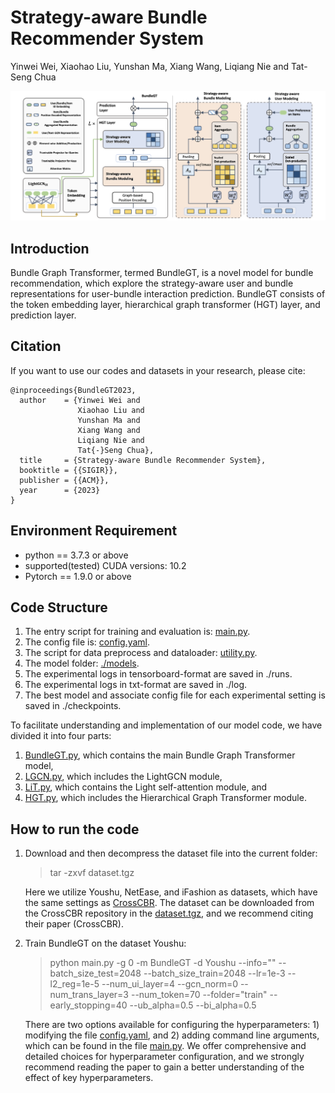
# Strategy-aware Bundle Recommender System
Yinwei Wei, Xiaohao Liu, Yunshan Ma, Xiang Wang, Liqiang Nie and Tat-Seng Chua

![](model.png)

## Introduction
Bundle Graph Transformer, termed BundleGT, is a novel model for bundle recommendation, which explore the strategy-aware user and bundle representations for user-bundle interaction prediction. BundleGT consists of the token embedding layer, hierarchical graph transformer (HGT) layer, and prediction layer.

## Citation
If you want to use our codes and datasets in your research, please cite:

``` 
@inproceedings{BundleGT2023,
  author    = {Yinwei Wei and
               Xiaohao Liu and
               Yunshan Ma and
               Xiang Wang and
               Liqiang Nie and
               Tat{-}Seng Chua},
  title     = {Strategy-aware Bundle Recommender System},
  booktitle = {{SIGIR}},
  publisher = {{ACM}},
  year      = {2023}
}
``` 

## Environment Requirement
- python == 3.7.3 or above
- supported(tested) CUDA versions: 10.2
- Pytorch == 1.9.0 or above

## Code Structure
1. The entry script for training and evaluation is: [main.py](https://github.com/Xiaohao-Liu/BundleGT/blob/master/main.py).
2. The config file is: [config.yaml](https://github.com/Xiaohao-Liu/BundleGT/blob/master/config.yaml).
3. The script for data preprocess and dataloader: [utility.py](https://github.com/Xiaohao-Liu/BundleGT/blob/master/utility.py).
4. The model folder: [./models](https://github.com/Xiaohao-Liu/BundleGT/tree/master/models).
5. The experimental logs in tensorboard-format are saved in ./runs.
6. The experimental logs in txt-format are saved in ./log.
7. The best model and associate config file for each experimental setting is saved in ./checkpoints.

To facilitate understanding and implementation of our model code, we have divided it into four parts:

1. [BundleGT.py](https://github.com/Xiaohao-Liu/BundleGT/blob/main/models/BundleGT/BundleGT.py), which contains the main Bundle Graph Transformer model,
2. [LGCN.py](https://github.com/Xiaohao-Liu/BundleGT/blob/main/models/BundleGT/LGCN.py), which includes the LightGCN module,
3. [LiT.py](https://github.com/Xiaohao-Liu/BundleGT/blob/main/models/BundleGT/LiT.py), which contains the Light self-attention module, and
4. [HGT.py](https://github.com/Xiaohao-Liu/BundleGT/blob/main/models/BundleGT/HGT.py), which includes the Hierarchical Graph Transformer module.

## How to run the code
1. Download and then decompress the dataset file into the current folder: 

   > tar -zxvf dataset.tgz
 
   Here we utilize Youshu, NetEase, and iFashion as datasets, which have the same settings as [CrossCBR](https://github.com/mysbupt/CrossCBR). The dataset can be downloaded from the CrossCBR repository in the [dataset.tgz](https://github.com/mysbupt/CrossCBR/blob/master/dataset.tgz), and we recommend citing their paper (CrossCBR).

2. Train BundleGT on the dataset Youshu:

    > python main.py -g 0 -m BundleGT -d Youshu --info="" --batch_size_test=2048 --batch_size_train=2048  --lr=1e-3 --l2_reg=1e-5 --num_ui_layer=4 --gcn_norm=0 --num_trans_layer=3 --num_token=70 --folder="train" --early_stopping=40 --ub_alpha=0.5 --bi_alpha=0.5

    There are two options available for configuring the hyperparameters: 1) modifying the file [config.yaml](https://github.com/Xiaohao-Liu/BundleGT/blob/master/config.yaml), and 2) adding command line arguments, which can be found in the file [main.py](https://github.com/Xiaohao-Liu/BundleGT/blob/master/main.py). We offer comprehensive and detailed choices for hyperparameter configuration, and we strongly recommend reading the paper to gain a better understanding of the effect of key hyperparameters.
